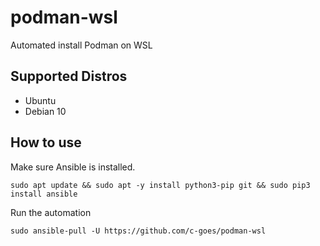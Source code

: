 # podman-wsl

Automated install Podman on WSL

## Supported Distros

- Ubuntu
- Debian 10


## How to use

Make sure Ansible is installed.

```
sudo apt update && sudo apt -y install python3-pip git && sudo pip3 install ansible
```

Run the automation

```
sudo ansible-pull -U https://github.com/c-goes/podman-wsl
```